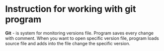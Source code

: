 # Instruction for working with git program

**Git** - is system for monitoring versions file. Program saves every change with comment.  When you want to open specific version file, program loads source file and adds into the file change the specific version.
